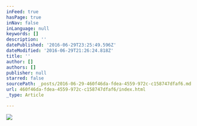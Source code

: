 ```yaml
---
inFeed: true
hasPage: true
inNav: false
inLanguage: null
keywords: []
description: ''
datePublished: '2016-06-29T23:25:49.596Z'
dateModified: '2016-06-29T21:26:24.818Z'
title: ''
author: []
authors: []
publisher: null
starred: false
sourcePath: _posts/2016-06-29-460f46da-fdea-4559-972c-c158747dfaf6.md
url: 460f46da-fdea-4559-972c-c158747dfaf6/index.html
_type: Article

---
```

![](https://the-grid-user-content.s3-us-west-2.amazonaws.com/b9f11055-2214-48c8-a4c8-5ec6fda6938a.jpg)
